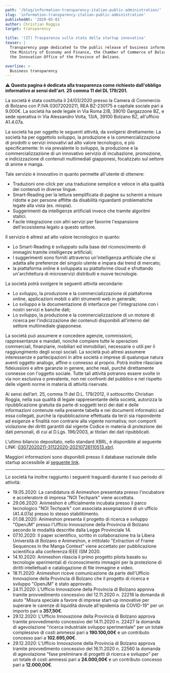 ```yaml
---
path: '/blog/information-transparency-italian-public-administration/'
slug: 'information-transparency-italian-public-administration'
publishedAt: '2020-05-01'
author: Christian Roggia
target: transparency

title: '(IT) Trasparenza sullo stato della startup innovativa'
teaser: |
  Transparency page dedicated to the public release of business information as required by
  the Ministry of Economy and Finance, the Chamber of Commerce of Bolzano, and
  the Innovation Office of the Province of Bolzano.

overline: >
  Business transparency
---
```


:warning: **Questa pagina è dedicata alla trasparenza come richiesto dall'obbligo informativo ai sensi dell'art. 25 comma 11 del DL 179/201.**

La società è stata costituita il 24/03/2020 presso la Camera di Commercio di Bolzano con P.IVA 03072020211, REA BZ-230175 e capitale sociale pari a 9.000€.
La società ha sede legale in Via Roma 2/B, 39010 Gargazzone BZ, e sede operativa in Via Alessandro Volta, 13/A, 39100 Bolzano BZ, all'ufficio A1.4.07a.

La società ha per oggetto le seguenti attività, da svolgersi direttamente:
La società ha per oggettolo sviluppo, la produzione e la commercializzazione di prodotti o servizi innovativi ad alto valore tecnologico, e più specificamente: In via prevalente lo sviluppo, la produzione e la commercializzazione di un innovativo servizio di incubazione, promozione, e indicizzazione di contenuti multimediali giapponesi, focalizzato sul settore di anime e manga.

Tale servizio è innovativo in quanto permette all'utente di ottenere:
- Traduzioni one-click per una traduzione semplice e veloce in alta qualità dei contenuti in diverse lingue.
- Smart-Reading per la lettura semplificata di pagine su schermi a misure ridotte e per persone afflitte da disabilità riguardanti problematiche legate alla vista (es. miopia).
- Suggerimenti da intelligenze artificiali invece che tramite algoritmi statici.
- Facile integrazione con altri servizi per favorire l'espansione dell'ecosistema legato a questo settore.

Il servizio è altresì ad alto valore tecnologico in quanto:
- Lo Smart-Reading è sviluppato sulla base del riconoscimento di immagini tramite intelligenze artificiali;
- I suggerimenti sono forniti attraverso un'intelligenza artificiale che si adatta alle preferenze del singolo utente e impara dai trend di mercato;
- la piattaforma online è sviluppata su piattaforme cloud e sfruttando un'architettura di microservizi distribuiti e nuove tecnologie.

La società potrà svolgere le seguenti attività secondarie:
- Lo sviluppo, la produzione e la commercializzazione di piattaforme online, applicazioni mobili o altri strumenti web in generale;
- Lo sviluppo e la documentazione di interfacce per l'integrazione con i nostri servizi e banche dati;
- Lo sviluppo, la produzione e la commercializzazione di un motore di ricerca per l'indicizzazione dei contenuti disponibili all'interno del settore multimediale giapponese.

La società può assumere e concedere agenzie, commissioni, rappresentanze e mandati, nonchè compiere tutte le operazioni commerciali, finanziarie, mobiliari ed immobiliari, necessarie o utili per il raggiungimento degli scopi sociali.
La società può altresì assumere interessenze e partecipazioni in altre società o imprese di qualunque natura aventi oggetto analogo, affine o connesso al proprio.
Potrà inoltre rilasciare fideiussioni e altre garanzie in genere, anche reali, purchè direttamente connesse con l'oggetto sociale.
Tutte tali attività potranno essere svolte in via non esclusiva o prevalente, non nei confronti del pubblico e nel rispetto delle vigenti norme in materia di attività riservate.

Ai sensi dell’art. 25, comma 11 del D.L. 179/2012, il sottoscritto Christian Roggia, nella sua qualità di legale rappresentante della società, autorizza la ripubblicazione gratuita da parte di soggetti terzi dei dati e delle informazioni contenute nella presente tabella e nei documenti informatici ad essa collegati, purché la ripubblicazione effettuata da terzi sia rispondente ad esigenze e finalità non contrarie alla vigente normativa; non comporti violazione dei diritti garantiti dal vigente Codice in materia di protezione dei dati personali, di cui al D.Lgs. 196/2003, ai titolari dei dati ripubblicati.

L’ultimo bilancio depositato, nello standard XBRL, è disponibile al seguente LINK: [03072020211-31122020-20210726110513.xbrl](/blog/2020-05-01-information-transparency-italian-public-administration/03072020211-31122020-20210726110513.xbrl).

Maggiori informazioni sono disponibili presso il database nazionale delle startup accessibile al [seguente link](http://startup.registroimprese.it/isin/dettaglioStartup?0&id=KXU3bCJQBfS92AJOXqJVKg%2BWN%2BruCCEiwqwlVA/how%3D%3D).

---
Lo società ha inoltre raggiunto i seguenti traguardi durante il suo periodo di attività:

- 19.05.2020: La candidatura di Animeshon presentata presso l'incubatore e acceleratore di impresa "NOI Techpark" viene accettata.
- 29.06.2020: Animeshon è ufficialmente incubata presso il parco tecnologico "NOI Techpark" con associata assegnazione di un ufficio (A1.4.07a) presso lo stesso stabilitimento.
- 01.08.2020: Animeshon presenta il progetto di ricerca e sviluppo "OpenJM" presso l'Ufficio Innovazione della Provincia di Bolzano secondo le modalità descritte dalla Legge Provinciale 14.
- 07.10.2020: Il paper scientifico, scritto in collaborazione tra la Libera Università di Bolzano e Animeshon, e intitolato "Extraction of Frame Sequences in the Manga Context" viene accettato per pubblicazione scientifica alla conferenza IEEE ISM 2020.
- 14.10.2020: Animeshon rilascia il primo progetto pilota basato su tecnologie sperimentali di riconoscimento immagini per la protezione di diritti intellettuali e catalogazione di file immagine e video.
- 18.11.2020: Animeshon riceve comunicazione da parte dell'Ufficio Innovazione della Provincia di Bolzano che il progetto di ricerca e sviluppo "OpenJM" è stato approvato.
- 24.11.2020: L'Ufficio Innovazione della Provincia di Bolzano approva tramite provvedimento concessivo del 12.11.2020 n. 22218 la domanda di aiuto "Misura speciale a favore di imprese start-up innovative per superare le carenze di liquidità dovute all'epidemia da COVID-19" per un importo pari a **357,50€**.
- 29.12.2020: L'Ufficio Innovazione della Provincia di Bolzano approva tramite provvedimento concessivo del 14.11.2020 n. 22427 la domanda di agevolazione "ricerca industriale sviluppo sperimentale" per un totale complessivo di costi ammessi pari a **190.100,00€** e un contributo concesso pari a **102.695,00€**.
- 29.12.2020: L'Ufficio Innovazione della Provincia di Bolzano approva tramite provvedimento concessivo del 16.11.2020 n. 22560 la domanda di agevolazione "fase preliminare di progetti di ricerca e sviluppo" per un totale di costi ammessi pari a **24.000,00€** e un contributo concesso pari a **12.000,00€**.